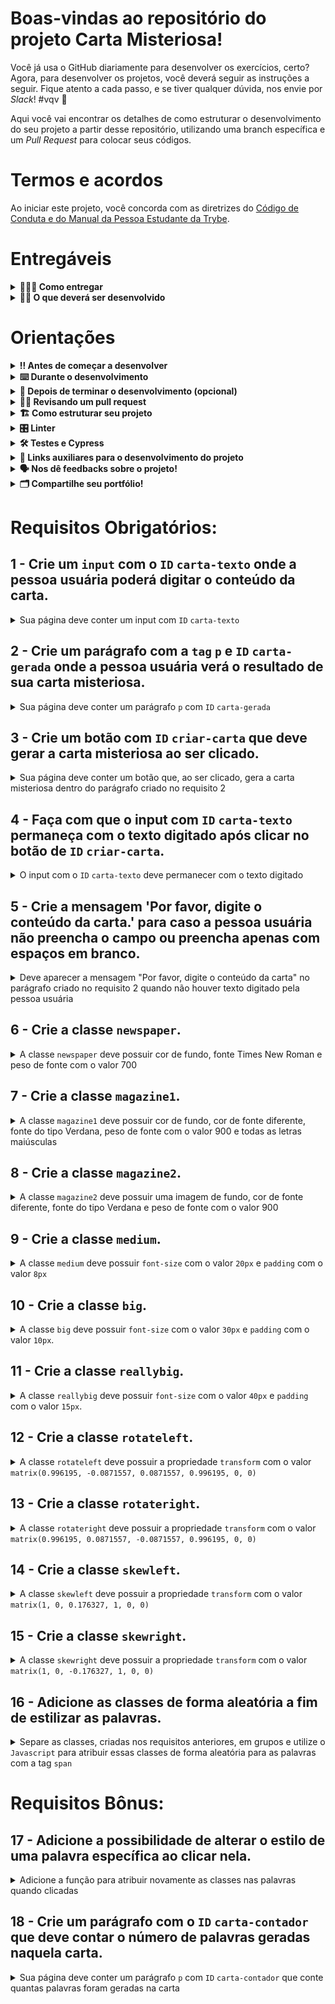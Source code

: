 # Boas-vindas ao repositório do projeto Carta Misteriosa!

Você já usa o GitHub diariamente para desenvolver os exercícios, certo? Agora, para desenvolver os projetos, você deverá seguir as instruções a seguir. Fique atento a cada passo, e se tiver qualquer dúvida, nos envie por _Slack_! #vqv 🚀

Aqui você vai encontrar os detalhes de como estruturar o desenvolvimento do seu projeto a partir desse repositório, utilizando uma branch específica e um _Pull Request_ para colocar seus códigos.

# Termos e acordos

Ao iniciar este projeto, você concorda com as diretrizes do [Código de Conduta e do Manual da Pessoa Estudante da Trybe](https://app.betrybe.com/manual-estudante/codigo-de-etica-e-conduta).

# Entregáveis

<details>
  <summary><strong>🤷🏽‍♀️ Como entregar</strong></summary><br />

Para entregar o seu projeto você deverá criar um *Pull Request* neste repositório.

  Lembre-se que você pode consultar nosso conteúdo sobre [Git & GitHub](https://app.betrybe.com/course/4d67f5b4-34a6-489f-a205-b6c7dc50fc16/) e nosso [Blog - Git & GitHub](https://blog.betrybe.com/tecnologia/git-e-github/) sempre que precisar!

</details>

<details>
  <summary><strong>👨‍💻 O que deverá ser desenvolvido</strong></summary><br />

- Você irá desenvolver um site que gere cartas misteriosas.

* Neste projeto, você implementará um gerador de cartas misteriosas.

**Ou seja, dado um valor digitado em um campo de texto, apresentar as palavras com uma aparência de uma carta onde cada palavra possui uma estilização própria.** 

💡Veja o exemplo a seguir de como o projeto pode se parecer depois de pronto. Lembre-se que você pode ~~e deve~~ ir além para deixar o projeto com a sua cara e impressionar a todas as pessoas!

![](mistery-letter-example.gif)
⚠️ Leia os requisitos atentamente e siga à risca o que for pedido. Em particular, **atente-se para os nomes de _ids_ que alguns elementos de seu projeto devem possuir**. ⚠️

O não cumprimento de um requisito, total ou parcialmente, impactará em sua avaliação.


</details>




# Orientações

<details>
  <summary><strong>‼️ Antes de começar a desenvolver</strong></summary><br />

1. Clone o repositório
  * `git clone git@github.com:tryber/sd-027-b-project-carta-misteriosa.git`
  * Entre na pasta do repositório que você acabou de clonar:
    * `sd-027-b-project-carta-misteriosa`

2. Instale as dependências
    * `npm install`

3. Crie uma branch a partir da branch `main`
  * Verifique que você está na branch `main`
    * Exemplo: `git branch`
  * Se não estiver, mude para a branch `main`
    * Exemplo: `git checkout main`
  * Agora crie uma branch à qual você vai submeter os `commits` do seu projeto
    * Você deve criar uma branch no seguinte formato: `nome-de-usuario-nome-do-projeto`
    * Exemplo: `git checkout -b joaozinho-project-carta-misteriosa`

4. Adicione as mudanças ao _stage_ do Git e faça um `commit`
  * Verifique que as mudanças ainda não estão no _stage_
    * Exemplo: `git status` (deve aparecer listada a pasta _joaozinho_ em vermelho)
  * Adicione o novo arquivo ao _stage_ do Git
      * Exemplo:
        * `git add .` (adicionando todas as mudanças - _que estavam em vermelho_ - ao stage do Git)
        * `git status` (deve aparecer listado o arquivo _joaozinho/README.md_ em verde)
  * Faça o `commit` inicial
      * Exemplo:
        * `git commit -m 'iniciando o projeto x'` (fazendo o primeiro commit)
        * `git status` (deve aparecer uma mensagem tipo _nothing to commit_ )

5. Adicione a sua branch com o novo `commit` ao repositório remoto
  * Usando o exemplo anterior: `git push -u origin joaozinho-project-carta-misteriosa`

6. Crie um novo `Pull Request` _(PR)_
  * Vá até a página de _Pull Requests_ do [repositório no GitHub](https://github.com/tryber/sd-027-b-project-carta-misteriosa/pulls)
  * Clique no botão verde _"New pull request"_
  * Clique na caixa de seleção _"Compare"_ e escolha a sua branch **com atenção**
  * Clique no botão verde _"Create pull request"_
  * Adicione uma descrição para o _Pull Request_ e clique no botão verde _"Create pull request"_
  * **Não se preocupe em preencher mais nada por enquanto!**
  * Volte até a [página de _Pull Requests_ do repositório](https://github.com/tryber/sd-027-b-project-carta-misteriosa/pulls) e confira que o seu _Pull Request_ está criado

</details>

<details>
  <summary><strong>⌨️ Durante o desenvolvimento</strong></summary>

* Faça `commits` das alterações que você fizer no código regularmente

* Lembre-se de sempre após um (ou alguns) `commits` atualizar o repositório remoto

* Os comandos que você utilizará com mais frequência são:
  1. `git status` _(para verificar o que está em vermelho - fora do stage - e o que está em verde - no stage)_
  2. `git add` _(para adicionar arquivos ao stage do Git)_
  3. `git commit` _(para criar um commit com os arquivos que estão no stage do Git)_
  4. `git push` _(para enviar o commit para o repositório remoto após o passo anterior)_
  5. `git push -u nome-da-branch` _(para enviar o commit para o repositório remoto na primeira vez que fizer o `push` de uma nova branch)_

</details>

<details>
  <summary><strong>🤝 Depois de terminar o desenvolvimento (opcional)</strong></summary><br />

Para sinalizar que o seu projeto está pronto para o _"Code Review"_ dos seus colegas, faça o seguinte:

* Vá até a página **DO SEU** _Pull Request_, adicione a label de _"code-review"_ e marque seus colegas
  * No menu à direita, clique no _link_ **"Labels"** e escolha a _label_ **code-review**
  * No menu à direita, clique no _link_ **"Assignees"** e escolha **o seu usuário**
  * No menu à direita, clique no _link_ **"Reviewers"** e digite `students`, selecione o time `tryber/students-sd-027-b`

Caso tenha alguma dúvida, [aqui tem um video explicativo](https://vimeo.com/362189205).

⚠ Lembre-se que garantir que todas as _issues_ comentadas pelo **Lint** estão resolvidas! ⚠

</details>

<details>
  <summary><strong>🕵🏿 Revisando um pull request</strong></summary><br />

Use o conteúdo sobre [Code Review](https://course.betrybe.com/real-life-engineer/code-review/) para te ajudar a revisar os _Pull Requests_.

</details>

<details>
  <summary><strong>🏗 Como estruturar seu projeto</strong></summary><br />

- Será desenvolvida uma aplicação utilizando JavaScript, HTML5 e CSS3.

Este _Pull Request_ deverá conter, necessariamente, os arquivos `index.html`, `style.css` e `script.js`, que conterão seu código **_HTML_**, **_CSS_** e **_JavaScript_**, respectivamente. ⚠️ É importante que seus arquivos tenham exatamente estes nomes! ⚠️

Você pode adicionar outros arquivos se julgar necessário.

**👀  Observações importantes**

* Os requisitos do seu projeto são avaliados automaticamente, sendo utilizada a resolução de tela de `1366 x 768` (1366 pixels de largura por 768 pixels de altura).

  * #### ⚠️ Logo, recomenda-se desenvolver seu projeto usando a mesma resolução, via instalação [deste plugin](https://chrome.google.com/webstore/detail/window-resizer/kkelicaakdanhinjdeammmilcgefonfh?hl=en) do `Chrome` para facilitar a configuração da resolução. ⚠️

* Caso for utilizar imagens nesse projeto, atente-se para o tamanho delas. **Não utilize imagens com um tamanho maior que _500Kb_.**
  * #### ⚠️ Utilize uma ferramenta [como esta](https://picresize.com/pt) para redimensionar as imagens. ⚠️

  * Caso a avaliação falhe com alguma mensagem de erro parecida com `[409:0326/130838.878602:FATAL:memory.cc(22)] Out of memory. size=4194304`, provavelmente as imagens que você está utilizando estão muito grandes. Tente redimensioná-las para um tamanho menor.

**👉Dicas**

- A propriedade `transform` só funciona em elementos do tipo `block` ou `inline-block`. Então, é sugerido adicionar a propriedade `display: inline-block` para que os elementos spans apresentem o conteúdo da forma correta.

- Que tal usar um [_loop_](https://flaviocopes.com/how-to-add-event-listener-multiple-elements-javascript/) para adicionar o mesmo evento em vários elementos? Ou então a técnica de [_event bubbling_](https://gomakethings.com/attaching-multiple-elements-to-a-single-event-listener-in-vanilla-js/) combinada com `classList`?

- Se precisar consultar os valores do _CSS_ de um elemento a partir do _JavaScript_, [dê uma olhada aqui](https://www.w3schools.com/jsref/jsref_getcomputedstyle.asp).

- Para alterar alguma propriedade do _CSS_ de um elemento através do _JavaScript_, dê uma olhada no [atributo `style`](https://www.w3schools.com/jsref/prop_style_backgroundcolor.asp) do elemento.

</details>

<details>
  <summary><strong>🎛 Linter</strong></summary><br />

Para garantir a qualidade do código, vamos utilizar neste projeto os linters `ESLint` e `StyleLint`.
Assim o código estará alinhado com as boas práticas de desenvolvimento, sendo mais legível
e de fácil manutenção! Para rodá-los localmente no projeto, execute os comandos abaixo:

```bash
npm run lint
npm run lint:styles
```

Quando é executado o comando `npm run lint:styles`, ele irá avaliar se os seguintes arquivos com a extensão `CSS` está com o padrão correto.

Quando é executado o comando `npm run lint`, ele irá avaliar se os seguintes arquivos com a extensão `JS` e `JSX` está com o padrão correto.

⚠ **NESTE PROJETO O STYLELINT E ESLINT NÃO SERÃO AVALIADOS. VOCÊ PODE RODAR OS TESTES LOCALMENTE E FAZER AS CORREÇÕES SE DESEJAR!** ⚠


</details>

<details>
  <summary><strong>🛠 Testes e Cypress</strong></summary><br />

  Cypress é uma ferramenta de teste de front-end desenvolvida para a web.
Você pode rodar o cypress localmente para verificar se seus requisitos estão passando, para isso execute um dos seguintes comandos:

Para executar os testes apenas no terminal:

```bash
npm test
```

Para executar os testes e vê-los rodando em uma janela de navegador:

```bash
npm run cypress:open
```

***ou***

```bash
npx cypress open
```

Após executar um dos dois comandos acima, será aberta uma janela de navegador e então basta clicar no nome do arquivo de teste que quiser executar (project.spec.js), ou para executar todos os testes clique em Run all specs
Você também pode assistir a [este](https://vimeo.com/539240375/a116a166b9) vídeo 😉🎙

**Para rodar o cypress é preciso ter rodado o comando npm install anteriormente.**

* Para verificar se a sua avaliação foi computada com sucesso, você pode verificar os **detalhes da execução do avaliador**.

  * Na página do seu _Pull Request_, acima do "botão de merge", procure por _**"Evaluator job"**_ e clique no link _**"Details"**_;

  * Na página que se abrirá, procure pela linha _**"Cypress evaluator step"**_ e clique nela;

  * Analise os resultados a partir da mensagem _**"(Run Starting)"**_;

  * Caso tenha dúvidas, consulte [este vídeo](https://vimeo.com/420861252) ou procure a monitoria.


* Você tem liberdade para adicionar novos comportamentos ao seu projeto, seja na forma de aperfeiçoamentos em requisitos propostos ou novas funcionalidades, **desde que tais comportamentos adicionais não conflitem com os requisitos propostos**.

  * Em outras palavras, você pode fazer mais do que for pedido, mas nunca menos.

* Contudo, tenha em mente que **nada além do que for pedido nos requisitos será avaliado**. _Esta é uma oportunidade de você exercitar sua criatividade e experimentar com os conhecimentos adquiridos._

</details>

<details>
  <summary><strong>🔗 Links auxiliares para o desenvolvimento do projeto</strong></summary><br />

* Lembrem-se que como pessoas desenvolvedoras devemos fazer pesquisas e garimpar resultados para auxiliar no entendimento do assunto. Assim, para solucionar os requisitos do projeto é inevitável e estimulado que pesquisas sejam feitas nas mais variadas fontes (course, vídeos do course, google, youtube, etc) sempre tomando cuidado para utilizar fontes "confiáveis" nas pesquisas da Internet, como por exemplo:

  * [Javascript.com](http://javascript.com/)

  * [W3Schools](https://www.w3schools.com/js/default.asp)

  * [MDN](https://developer.mozilla.org/pt-BR/docs/Web/JavaScript)

  * [StackOverflow](https://pt.stackoverflow.com/questions/tagged/javascript)

</details>

<details>
  <summary><strong>🗣 Nos dê feedbacks sobre o projeto!</strong></summary><br />

Ao finalizar e submeter o projeto, não se esqueça de avaliar sua experiência preenchendo o formulário. Leva menos de 3 minutos!

Link: [FORMULÁRIO DE AVALIAÇÃO DE PROJETO](https://be-trybe.typeform.com/to/ZTeR4IbH)

O avaliador automático não necessariamente avalia seu projeto na ordem em que os requisitos aparecem no readme. Isso acontece para deixar o processo de avaliação mais rápido. Então, não se assuste se isso acontecer, ok?

</details>

<details>
  <summary><strong>🗂 Compartilhe seu portfólio!</strong></summary><br />

Você sabia que o LinkedIn é a principal rede social profissional e compartilhar o seu aprendizado lá é muito importante para quem deseja construir uma carreira de sucesso?

Compartilhe esse projeto no seu LinkedIn, marque o perfil da Trybe (@trybe) e mostre para a sua rede toda a sua evolução.

</details>



# Requisitos Obrigatórios:

## 1 - Crie um `input` com o `ID` `carta-texto` onde a pessoa usuária poderá digitar o conteúdo da carta.

<details>
  <summary>Sua página deve conter um input com <code>ID</code> <code>carta-texto</code> </summary><br />

**O que será testado**

- O input deve possuir o `ID` `carta-texto`.

</details>

## 2 - Crie um parágrafo com a `tag` `p` e `ID` `carta-gerada` onde a pessoa usuária verá o resultado de sua carta misteriosa.

<details>
  <summary>Sua página deve conter um parágrafo <code>p</code> com <code>ID</code> <code>carta-gerada</code></summary><br />

**O que será testado**

- O parágrafo deve possuir a `tag` `p` e `ID` `carta-gerada`.

</details>

## 3 - Crie um botão com `ID` `criar-carta` que deve gerar a carta misteriosa ao ser clicado.

<details>
  <summary>Sua página deve conter um botão que, ao ser clicado, gera a carta misteriosa dentro do parágrafo criado no requisito 2</summary><br />

- Crie um botão com `ID` `criar-carta`;

- Crie a carta misteriosa colocando a `tag` `span` em cada palavra.

**O que será testado**

- O botão deve possuir o `ID` `criar-carta`;

- A carta misteriosa deve ser gerada com a tag `span` em volta de cada palavra, ao receber o clique do botão. 

</details>

## 4 - Faça com que o input com `ID` `carta-texto` permaneça com o texto digitado após clicar no botão de `ID` `criar-carta`.

<details>
  <summary>O input com o <code>ID</code> <code>carta-texto</code> deve permanecer com o texto digitado</summary><br />

**O que será testado**

- O input com `ID` `carta-texto` deve permanecer com o texto digitado após clicar no botão de `ID` `criar-carta`.

</details>

## 5 - Crie a mensagem 'Por favor, digite o conteúdo da carta.' para caso a pessoa usuária não preencha o campo ou preencha apenas com espaços em branco.

<details>
  <summary>Deve aparecer a mensagem "Por favor, digite o conteúdo da carta" no parágrafo criado no requisito 2 quando não houver texto digitado pela pessoa usuária</summary><br />

**O que será testado**

- A mensagem "Por favor, digite o conteúdo da carta." deve aparecer no elemento `p` com o `ID` `carta-gerada` caso o input de `ID` `carta-texto` não seja preenchido;
- A mensagem "Por favor, digite o conteúdo da carta." deve aparecer no elemento `p` com o `ID` `carta-gerada` caso o input de `ID` `carta-texto` seja preenchido com espaços em branco.

</details>

## 6 - Crie a classe `newspaper`.

<details>
  <summary>A classe <code>newspaper</code> deve possuir cor de fundo, fonte Times New Roman e peso de fonte com o valor 700</summary><br />

- Cria a classe `newspaper` com `background-color` igual a `rgb(250, 235, 215)`;
- A classe `newspaper` deve possuir `font-family` igual a `Times New Roman`;
- A classe `newspaper` deve possuir `font-weight` igual a `700`.

**O que será testado**

- A classe `newspaper` deve possuir `background-color` igual a `rgb(250, 235, 215)`;
- A classe `newspaper` deve possuir `font-family` igual a `Times New Roman`;
- A classe `newspaper` deve possuir `font-weight` igual a `700`.

</details>

## 7 - Crie a classe `magazine1`.

<details>
  <summary>A classe <code>magazine1</code> deve possuir cor de fundo, cor de fonte diferente, fonte do tipo Verdana, peso de fonte com o valor 900 e todas as letras maiúsculas</summary><br />

- Crie a classe `magazine1` com `background-color` igual a ` rgb(0, 128, 128)`;
- A classe `magazine1` deve possuir `color` igual a `rgb(255, 255, 255)`;
- A classe `magazine1` deve possuir `font-family` igual a `Verdana`;
- A classe `magazine1` deve possuir `font-weight` igual a `900`;
- A classe `magazine1` deve possuir `text-transform` igual a `uppercase`.

**O que será testado**

- A classe `magazine1` deve possuir `background-color` igual a ` rgb(0, 128, 128)`;
- A classe `magazine1` deve possuir `color` igual a `rgb(255, 255, 255)`;
- A classe `magazine1` deve possuir `font-family` igual a `Verdana`;
- A classe `magazine1` deve possuir `font-weight` igual a `900`;
- A classe `magazine1` deve possuir `text-transform` igual a `uppercase`.

</details>

## 8 - Crie a classe `magazine2`.

<details>
  <summary>A classe <code>magazine2</code> deve possuir uma imagem de fundo, cor de fonte diferente, fonte do tipo Verdana e peso de fonte com o valor 900</summary><br />

- Crie a classe `magazine2` com `background-image` igual a `images/pink-pattern.png`;
- A classe `magazine2` deve possuir `color` igual a `rgb(255, 0, 255)`;
- A classe `magazine2` deve possuir `font-family` igual a `Verdana`;
- A classe `magazine2` deve possuir `font-weight` igual a `900`.

**O que será testado**

- A classe `magazine2` deve possuir `background-image` igual a `images/pink-pattern.png`;
- A classe `magazine2` deve possuir `color` igual a `rgb(255, 0, 255)`;
- A classe `magazine2` deve possuir `font-family` igual a `Verdana`;
- A classe `magazine2` deve possuir `font-weight` igual a `900`.

</details>

## 9 - Crie a classe `medium`.

<details>
  <summary>A classe <code>medium</code> deve possuir <code>font-size</code> com o valor <code>20px</code> e <code>padding</code> com o valor <code>8px</code></summary><br />

**O que será testado**

- A classe `medium` deve possuir `font-size` igual a  `20px`;
- A classe `medium` deve possuir `padding` igual a `8px`.

</details>

## 10 - Crie a classe `big`.

<details>
  <summary>A classe <code>big</code> deve possuir <code>font-size</code> com o valor <code>30px</code> e <code>padding</code> com o valor <code>10px</code>.</summary><br />

**O que será testado**

- A classe `big` deve possuir `font-size` com o valor `30px`;
- A classe `big` deve possuir `padding` com o valor `10px`.

</details>

## 11 - Crie a classe `reallybig`.

<details>
  <summary>A classe <code>reallybig</code> deve possuir <code>font-size</code> com o valor <code>40px</code> e <code>padding</code> com o valor <code>15px</code>.</summary><br />

**O que será testado**

- A classe `reallybig` deve possuir `font-size` com o valor `40px`;
- A classe `reallybig` deve possuir `padding` com o valor `15px`.

</details>

## 12 - Crie a classe `rotateleft`.

<details>
  <summary>A classe <code>rotateleft</code> deve possuir a propriedade <code>transform</code> com o valor <code>matrix(0.996195, -0.0871557, 0.0871557, 0.996195, 0, 0)</code></summary><br />

**O que será testado**

- A classe `rotateleft` deve possuir a propriedade `transform` igual a `matrix(0.996195, -0.0871557, 0.0871557, 0.996195, 0, 0)`.

</details>

## 13 - Crie a classe `rotateright`.

<details>
  <summary>A classe <code>rotateright</code> deve possuir a propriedade <code>transform</code> com o valor <code>matrix(0.996195, 0.0871557, -0.0871557, 0.996195, 0, 0)</code></summary><br />

**O que será testado**

- A classe `rotateright` deve possuir a propriedade `transform` igual a `matrix(0.996195, 0.0871557, -0.0871557, 0.996195, 0, 0)`.

</details>

## 14 - Crie a classe `skewleft`.

<details>
  <summary>A classe <code>skewleft</code> deve possuir a propriedade <code>transform</code> com o valor <code>matrix(1, 0, 0.176327, 1, 0, 0)</code></summary><br />

**O que será testado**

- A classe `skewleft` deve possuir a propriedade `transform` igual a `matrix(1, 0, 0.176327, 1, 0, 0)`.

</details>

## 15 - Crie a classe `skewright`.

<details>
  <summary>A classe <code>skewright</code> deve possuir a propriedade <code>transform</code> com o valor <code>matrix(1, 0, -0.176327, 1, 0, 0)</code></summary><br />

**O que será testado**

- A classe `skewright` deve possuir a propriedade `transform` igual a `matrix(1, 0, -0.176327, 1, 0, 0)`.

</details>

## 16 - Adicione as classes de forma aleatória a fim de estilizar as palavras.

<details>
  <summary>Separe as classes, criadas nos requisitos anteriores, em grupos e utilize o <code>Javascript</code> para atribuir essas classes de forma aleatória para as palavras com a tag <code>span</code> </summary><br />

- Utilize as classes:
  - `newspaper`, `magazine1`, `magazine2` (Grupo estilo)
  - `medium`, `big`, `reallybig` (Grupo tamanho)
  - `rotateleft`, `rotateright` (Grupo rotação)
  - `skewleft`, `skewright` (Grupo inclinação)

- As classes devem ser adicionadas às tags `span` de forma **aleatória**.

- Sempre adicione mais de uma classe em uma palavra.

**O que será testado**

- Cada palavra da carta gerada deve possuir classes atribuídas aleatoriamente;

- Cada palavra de uma segunda carta gerada, deve possuir classes atribuídas aleatoriamente;

- As classes atribuídas na primeira carta não devem ser iguais às classes atribuídas na segunda carta.

</details>

# Requisitos Bônus:

## 17 - Adicione a possibilidade de alterar o estilo de uma palavra específica ao clicar nela.

<details>
  <summary>Adicione a função para atribuir novamente as classes nas palavras quando clicadas </summary><br />

**O que será testado**

- A palavra clicada deve conter uma classe de cada grupo;

- A palavra clicada deve ter suas classes alteradas aleatoriamente;

- A palavra clicada deve ter suas classes alteradas novamente de forma diferente da anterior caso clicada novamente;

</details>

## 18 - Crie um parágrafo com o `ID` `carta-contador` que deve contar o número de palavras geradas naquela carta.

<details>
  <summary>Sua página deve conter um parágrafo <code>p</code> com <code>ID</code> <code>carta-contador</code> que conte quantas palavras foram geradas na carta</summary><br />

**O que será testado**

- O parágrafo `p` deve possuir o `ID` `carta-contador`;

- O parágrafo `p` deve conter a quantidade de palavras geradas na carta.

</details>
